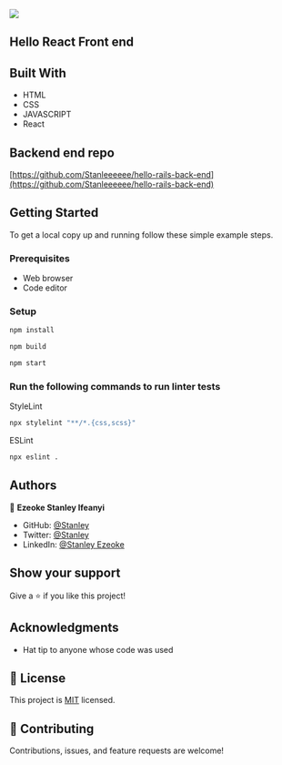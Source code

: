 ![](https://img.shields.io/badge/Microverse-blueviolet)

## Hello React Front end


## Built With

- HTML
- CSS
- JAVASCRIPT
- React

## Backend end repo 
[https://github.com/Stanleeeeee/hello-rails-back-end](https://github.com/Stanleeeeee/hello-rails-back-end)

## Getting Started


To get a local copy up and running follow these simple example steps.

### Prerequisites

- Web browser
- Code editor

### Setup


```bash
npm install
```

```bash
npm build
```

```bash
npm start
```

### Run the following commands to run linter tests


StyleLint
```bash
npx stylelint "**/*.{css,scss}"
```

ESLint
```bash
npx eslint .
```



## Authors

👤 **Ezeoke Stanley Ifeanyi**

- GitHub: [@Stanley](https://github.com/Stanleeeeee)
- Twitter: [@Stanley](https://twitter.com/@stanmega89)
- LinkedIn: [@Stanley Ezeoke](https://www.linkedin.com/in/stanley-ezeoke/)


## Show your support

Give a ⭐️ if you like this project!

## Acknowledgments

- Hat tip to anyone whose code was used

## 📝 License

This project is [MIT](https://github.com/stanleeeeee) licensed.

## 🤝 Contributing

Contributions, issues, and feature requests are welcome!

